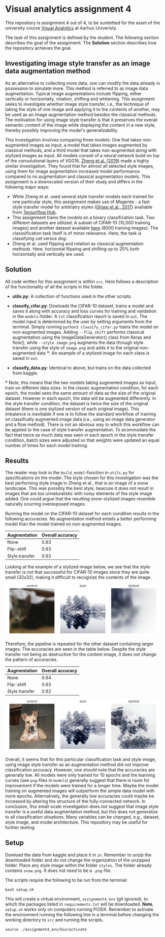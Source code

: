 # Visual analytics assignment 4
This repository is assignment 4 out of 4, to be sumbitted for the exam of the university course [Visual Analytics](https://kursuskatalog.au.dk/en/course/115695/Visual-Analytics) at Aarhus Univeristy.

The task of this assignment is defined by the student. The following section describes the goal of the assignment. The __Solution__ section describes how the repository achieves the goal.

## Investigating image style transfer as an image data augmentation method
As an alternative to collecting more data, one can modify the data already in possession to simulate more. This method is referred to as image data augmentation. Typical image augmentations include flipping, either vertically or horizontally, rotation, shifting and whitening. This assignment seeks to investigate whether image style transfer, i.e., the technique of taking the style of one image and applying it to the contents of another, may be used as an image augmentation method besides the classical methods. The motivation for using image style transfer is that it preserves the overall semantic content of the image while displaying the content in a new style, thereby possibly improving the model's generalizability. 

This investigation involves comparing three models: One that takes non-augmented images as input, a model that takes images augmented by classical methods, and a third model that takes non-augmented along with stylized images as input. All models consist of a neural network build on top of the convolutional layers of VGG16. [Zheng et al. (2019)](https://arxiv.org/abs/1909.01056) made a highly similar investigation. They found that for almost all selected style images, using them for image augmentation increased model performance compared to no augmentation and classical augmentation models. This assignment is a downscaled version of their study and differs in the following major ways:
- While Zheng et al. used several style transfer models each trained for one particular style, this assignment makes use of _Magenta_ - a fast style transfer model for arbitratry styles ([Ghiasi et al., 2017](https://arxiv.org/abs/1705.06830)) available from [Tensorflow Hub](https://www.tensorflow.org/hub/tutorials/tf2_arbitrary_image_stylization).
- This assignment trains the models on a binary classification task. Two different datasets are utilized: A subset of CIFAR-10 (10,000 training images) and another dataset available [here](https://www.kaggle.com/datasets/d4rklucif3r/cat-and-dogs) (8000 training images). The classsification task itself is of minor relevance. Here, the task is classifying _cat_ versus _dog_.
- Zheng et al. used flipping and rotation as classical augmentation methods. Here, horizontal flipping and shifting up to 20% both horizontally and vertically are used.

## Solution
All code written for this assignment is within ``src``. Here follows a description of the functionality of all the scripts in the folder.

- __utils.py__: A collection of functions used in the other scripts.

- __classify_cifar.py__: Dowloads the CIFAR-10 dataset, trains a model and saves it along with accuracy and loss curves for training and validation in the ``models``-folder. A ``txt`` classification report is saved in ``out``. The model input is determined by the user by setting arguments from the terminal. Simply running ``python3 classify_cifar.py`` trains the model on non-augmented images. Adding ``--flip_shift`` performs classical augmentation using the ImageDataGenerator() class from Keras and flow(), while ``--style image.png`` augments the data through style transfer using the style of ``image.png`` and adds it to the original non-augmented data __*__. An example of a stylized image for each class is saved in ``out``. 

- __classify_data.py__: Identical to above, but trains on the data collected from kaggle.

__\*__ Note, this means that the two models taking augmented images as input, train on different data sizes. In the classic augmentation condition, for each epoch, the model sees the same amount of data as the size of the original dataset. However in each epoch, the data will be augmented differently. In the style transfer condition, the dataset is twice the size of the original dataset (there is one stylized version of each original image). This imbalance is inevitable if one is to follow the standard workflow of training on classifcally augmented image data (i.e., using an image data generator and a flow method). There is not an obvious way in which this workflow can be applied to the case of style transfer augmentation. To acommodate the fact that twice as much data was seen in each epoch in the style transfer condition, batch sizes were adjusted so that weights were updated an equal number of times for each model training.

## Results
The reader may look in the ``build_model``-function in ``utils.py`` for specifications on the model. The style chosen for this investigation was the best performing style image in Zheng et al., that is an image of a snow landscape. This was possibly the best style, beacuse it does not result in images that are too unnaturalistic with noisy elements of the style image added. One could argue that the resulting snow-stylized images resemble naturally ocurring overexposed images. 

Running the model on the CIFAR-10 dataset for each condition results in the following accuracies. No augmentation method entails a better performing model than the model trained on non-augmented images.

|Augmentation|Overall accuracy|
|---|---|
|None|0.63|
|Flip-shift|0.63|
|Style transfer|0.63|

Looking at the example of a stylized image below, we see that the style transfer is not that successful for CIFAR-10 images since they are quite small (32x32), making it difficult to recognize the contents of the image.

![](out/cifar_snow_cat.png)

Therefore, the pipeline is repeated for the other dataset containing larger images. The accuracies are seen in the table below. Despite the style transfer not being as destructive for the content image, it does not change the pattern of accuracies.

|Augmentation|Overall accuracy|
|---|---|
|None|0.64|
|Flip-shift|0.63|
|Style transfer|0.62|

![](out/snow_dog.png)

Overall, it seems that for this particular classification task and style image, using image style transfer as an augmentation method did not improve classification accuracy. However, one should note that the accuracies are generally low. All models were only trained for 10 epochs and the learning curves (see ``png``-files in ``models``) generally suggest that there is room for improvement if the models were trained for a longer time. Maybe the model training on augmented images will outperform the simple data model with more epochs. Alternatively, the generally low accuracies could maybe be increased by altering the structure of the fully-connected network. In conclusion, this small-scale investigation does not suggest that image style transfer is a useful data augmentation method, but this does not generalize to all classification situations. Many variables can be changed, e.g., dataset, style image, and model architecture. This repository may be useful for further testing.

## Setup
Dowload the data from kaggle and place it in ``in``. Remember to unzip the downloaded folder and do not change the organization of the unzipped folder. Place any style image within the folder ``styles``. The folder already contains ``snow.png``. It does not need to be a ``.png``-file.

The scripts require the following to be run from the terminal:

```shell
bash setup.sh
```

This will create a virtual environment, ```assignment4_env``` (git ignored), to which the packages listed in ```requirements.txt``` will be downloaded. __Note__, ```setup.sh``` works only on computers running POSIX. Remember to activate the environment running the following line in a terminal before changing the working directory to ```src``` and running the scripts.

```shell 
source ./assignment4_env/bin/activate
```